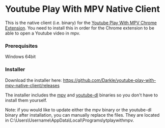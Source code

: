 # Youtube Play With MPV Native Client

This is the native client (i.e. binary) for the [Youtube Play With MPV Chrome Extension](https://github.com/Darkle/youtube-play-with-mpv-chrome-extension#readme "Youtube Play With MPV Chrome Extension repo page"). You need to install this in order for the Chrome extension to be able to open a Youtube video in mpv.

### Prerequisites

Windows 64bit

### Installer

Download the installer here: https://github.com/Darkle/youtube-play-with-mpv-native-client/releases

The installer includes the [mpv](https://mpv.io/ "mpv homepage") and [youtube-dl](https://rg3.github.io/youtube-dl/ "youtube-dl homepage") binaries so you don't have to install them yourself.

Note: if you would like to update either the mpv binary or the youtube-dl binary after installation, you can manually replace the files. They are located in C:\Users\Username\AppData\Local\Programs\ytplaywithmpv.

